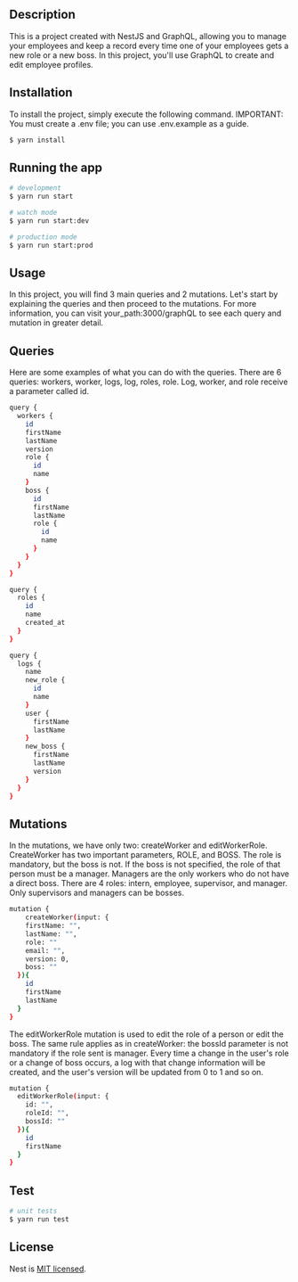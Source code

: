 ## Description

This is a project created with NestJS and GraphQL, allowing you to manage your employees and keep a record every time one of your employees gets a new role or a new boss. In this project, you'll use GraphQL to create and edit employee profiles.

## Installation
To install the project, simply execute the following command. IMPORTANT: You must create a .env file; you can use .env.example as a guide.

```bash
$ yarn install
```

## Running the app

```bash
# development
$ yarn run start

# watch mode
$ yarn run start:dev

# production mode
$ yarn run start:prod
```

## Usage

In this project, you will find 3 main queries and 2 mutations. Let's start by explaining the queries and then proceed to the mutations. For more information, you can visit your_path:3000/graphQL to see each query and mutation in greater detail.

## Queries
Here are some examples of what you can do with the queries. There are 6 queries: workers, worker, logs, log, roles, role. Log, worker, and role receive a parameter called id.

```bash
query {
  workers {
    id
    firstName
    lastName
    version
    role {
      id
      name
    }
    boss {
      id
      firstName
      lastName
      role {
        id
        name
      }
    }
  }
}

query {
  roles {
    id
    name
    created_at
  }
}

query {
  logs {
    name
    new_role {
      id
      name
    }
    user {
      firstName
      lastName
    }
    new_boss {
      firstName
      lastName
      version
    }
  }
}
```

## Mutations
In the mutations, we have only two: createWorker and editWorkerRole. CreateWorker has two important parameters, ROLE, and BOSS. The role is mandatory, but the boss is not. If the boss is not specified, the role of that person must be a manager. Managers are the only workers who do not have a direct boss. There are 4 roles: intern, employee, supervisor, and manager. Only supervisors and managers can be bosses.

```bash
mutation {
	createWorker(input: {
    firstName: "",
    lastName: "", 
    role: ""
    email: "",
    version: 0,
    boss: ""
  }){
    id
    firstName
    lastName
  }
}
```

The editWorkerRole mutation is used to edit the role of a person or edit the boss. The same rule applies as in createWorker: the bossId parameter is not mandatory if the role sent is manager. Every time a change in the user's role or a change of boss occurs, a log with that change information will be created, and the user's version will be updated from 0 to 1 and so on.

```bash
mutation {
  editWorkerRole(input: {
    id: "", 
    roleId: "", 
    bossId: ""
  }){
    id
    firstName
  }
}
```

## Test

```bash
# unit tests
$ yarn run test
```

## License

Nest is [MIT licensed](LICENSE).
